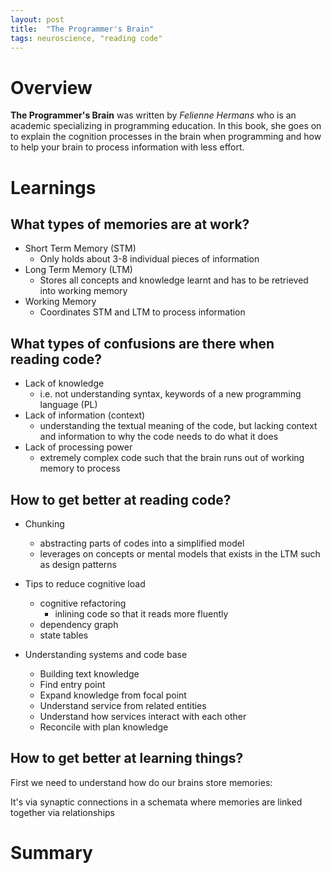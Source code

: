 ```yaml
---
layout: post
title:  "The Programmer's Brain"
tags: neuroscience, "reading code"
---
```

# Overview

**The Programmer's Brain** was written by *Felienne Hermans* who is an academic specializing in programming education. In this book, she goes on to explain the cognition processes in the brain when programming and how to help your brain to process information with less effort.
 
# Learnings

## What types of memories are at work?

* Short Term Memory (STM)
	* Only holds about 3-8 individual pieces of information
* Long Term Memory (LTM)
	* Stores all concepts and knowledge learnt and has to be retrieved into working memory
* Working Memory
	* Coordinates STM and LTM to process information
	
## What types of confusions are there when reading code?

* Lack of knowledge
	* i.e. not understanding syntax, keywords of a new programming language (PL)
* Lack of information (context)
	* understanding the textual meaning of the code, but lacking context and information to why the code needs to do what it does
* Lack of processing power
	* extremely complex code such that the brain runs out of working memory to process
	
## How to get better at reading code?

* Chunking
	* abstracting parts of codes into a simplified model
	* leverages on concepts or mental models that exists in the LTM such as design patterns
* Tips to reduce cognitive load
	* cognitive refactoring
		* inlining code so that it reads more fluently
	* dependency graph
	* state tables

* Understanding systems and code base
	* Building text knowledge
	* Find entry point
	* Expand knowledge from focal point
	* Understand service from related entities
	* Understand how services interact with each other
	* Reconcile with plan knowledge

## How to get better at learning things?

First we need to understand how do our brains store memories:

It's via synaptic connections in a schemata where memories are linked together via relationships

# Summary
